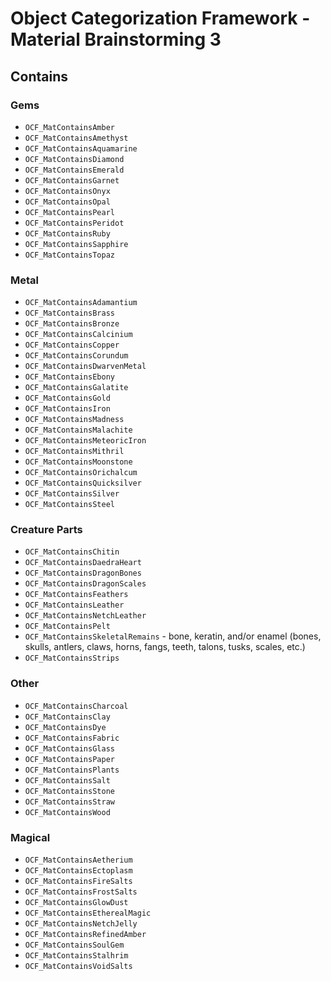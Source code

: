 
# Object Categorization Framework - Material Brainstorming 3

## Contains

### Gems

- `OCF_MatContainsAmber`
- `OCF_MatContainsAmethyst`
- `OCF_MatContainsAquamarine`
- `OCF_MatContainsDiamond`
- `OCF_MatContainsEmerald`
- `OCF_MatContainsGarnet`
- `OCF_MatContainsOnyx`
- `OCF_MatContainsOpal`
- `OCF_MatContainsPearl`
- `OCF_MatContainsPeridot`
- `OCF_MatContainsRuby`
- `OCF_MatContainsSapphire`
- `OCF_MatContainsTopaz`

### Metal

- `OCF_MatContainsAdamantium`
- `OCF_MatContainsBrass`
- `OCF_MatContainsBronze`
- `OCF_MatContainsCalcinium`
- `OCF_MatContainsCopper`
- `OCF_MatContainsCorundum`
- `OCF_MatContainsDwarvenMetal`
- `OCF_MatContainsEbony`
- `OCF_MatContainsGalatite`
- `OCF_MatContainsGold`
- `OCF_MatContainsIron`
- `OCF_MatContainsMadness`
- `OCF_MatContainsMalachite`
- `OCF_MatContainsMeteoricIron`
- `OCF_MatContainsMithril`
- `OCF_MatContainsMoonstone`
- `OCF_MatContainsOrichalcum`
- `OCF_MatContainsQuicksilver`
- `OCF_MatContainsSilver`
- `OCF_MatContainsSteel`

### Creature Parts

- `OCF_MatContainsChitin`
- `OCF_MatContainsDaedraHeart`
- `OCF_MatContainsDragonBones`
- `OCF_MatContainsDragonScales`
- `OCF_MatContainsFeathers`
- `OCF_MatContainsLeather`
- `OCF_MatContainsNetchLeather`
- `OCF_MatContainsPelt`
- `OCF_MatContainsSkeletalRemains` - bone, keratin, and/or enamel (bones, skulls, antlers, claws, horns, fangs, teeth, talons, tusks, scales, etc.)
- `OCF_MatContainsStrips`

### Other

- `OCF_MatContainsCharcoal`
- `OCF_MatContainsClay`
- `OCF_MatContainsDye`
- `OCF_MatContainsFabric`
- `OCF_MatContainsGlass`
- `OCF_MatContainsPaper`
- `OCF_MatContainsPlants`
- `OCF_MatContainsSalt`
- `OCF_MatContainsStone`
- `OCF_MatContainsStraw`
- `OCF_MatContainsWood`

### Magical

- `OCF_MatContainsAetherium`
- `OCF_MatContainsEctoplasm`
- `OCF_MatContainsFireSalts`
- `OCF_MatContainsFrostSalts`
- `OCF_MatContainsGlowDust`
- `OCF_MatContainsEtherealMagic`
- `OCF_MatContainsNetchJelly`
- `OCF_MatContainsRefinedAmber`
- `OCF_MatContainsSoulGem`
- `OCF_MatContainsStalhrim`
- `OCF_MatContainsVoidSalts`
